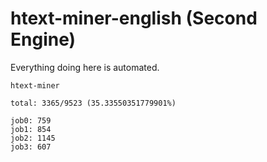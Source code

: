 # htext-miner-english (Second Engine)

Everything doing here is automated.

```
htext-miner

total: 3365/9523 (35.33550351779901%)

job0: 759
job1: 854
job2: 1145
job3: 607
```